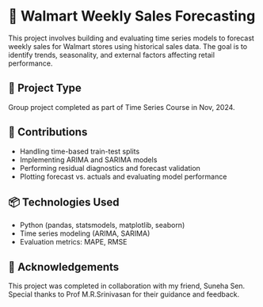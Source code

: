 # 🛒 Walmart Weekly Sales Forecasting

This project involves building and evaluating time series models to forecast weekly sales for Walmart stores using historical sales data. The goal is to identify trends, seasonality, and external factors affecting retail performance.

## 📅 Project Type
Group project completed as part of Time Series Course in Nov, 2024.

## 🔧 Contributions
- Handling time-based train-test splits
- Implementing ARIMA and SARIMA models
- Performing residual diagnostics and forecast validation
- Plotting forecast vs. actuals and evaluating model performance

## 📦 Technologies Used
- Python (pandas, statsmodels, matplotlib, seaborn)
- Time series modeling (ARIMA, SARIMA)
- Evaluation metrics: MAPE, RMSE


## 📌 Acknowledgements
This project was completed in collaboration with my friend, Suneha Sen. Special thanks to Prof M.R.Srinivasan for their guidance and feedback.


